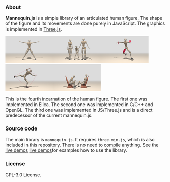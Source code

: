 ### About
**Mannequin.js** is a simple library of an articulated human figure. The shape of the figure
and its movements are done purely in JavaScript. The graphics is implemented in
[Three.js](threejs.org).

<img src="./snapshots/demo-mannequin-01.jpg" width="150"><img src="snapshots/demo-mannequin-02.jpg" width="150"><img src="snapshots/demo-mannequin-03.jpg" width="150"><img src="snapshots/demo-mannequin-04.jpg" width="150"><img src="snapshots/demo-mannequin-05.jpg" width="150">

This is the fourth incarnation of the human figure. The first one was implemented
in Elica. The second one was implemented in C/C++ and OpenGL. The third one
was implemented in JS/Three.js and is a direct predecessor of the current mannequin.js.

### Source code

The main library is `mannequin.js`. It requires `three.min.js`, which is also
included in this repository. There is no need to compile anything. See the
[live demos](https://boytchev.github.io/mannequin.js/) [live demos](demos.md)for examples how to use
the library.

### License

GPL-3.0 License.

